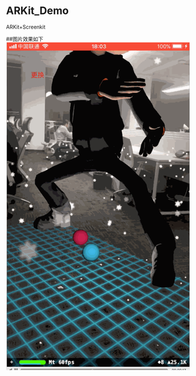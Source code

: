# ARKit_Demo
ARKit+Screenkit

##图片效果如下
![GitHub set up](https://github.com/Qiyun2014/ARKit_Demo/blob/master/ARKit_Scene.gif)
